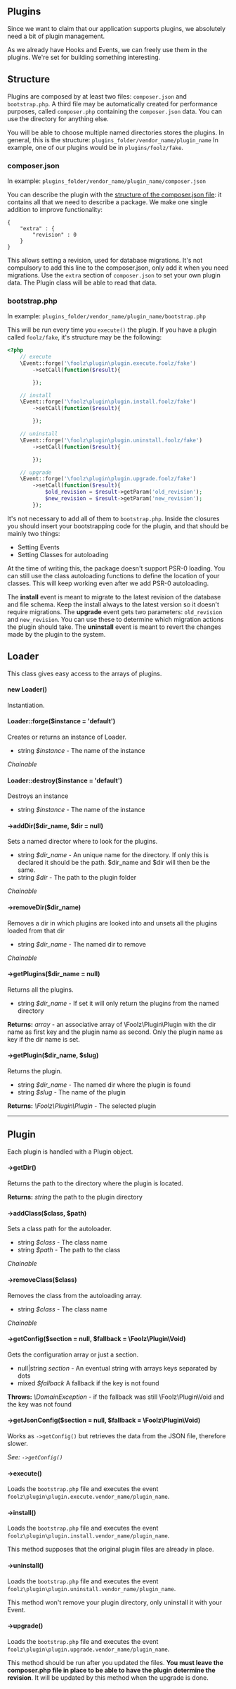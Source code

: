 ## Plugins

Since we want to claim that our application supports plugins, we absolutely need a bit of plugin management.

As we already have Hooks and Events, we can freely use them in the plugins. We're set for building something interesting.

## Structure

Plugins are composed by at least two files: `composer.json` and `bootstrap.php`. A third file may be automatically created for performance purposes, called `composer.php` containing the `composer.json` data. You can use the directory for anything else.

You will be able to choose multiple named directories stores the plugins. In general, this is the structure: `plugins_folder/vendor_name/plugin_name` In example, one of our plugins would be in `plugins/foolz/fake`.

### composer.json

In example: `plugins_folder/vendor_name/plugin_name/composer.json`

You can describe the plugin with the [structure of the composer.json file](http://getcomposer.org/doc/04-schema.md): it contains all that we need to describe a package. We make one single addition to improve functionality:

	{
		"extra" : {
			"revision" : 0
		}
	}

This allows setting a revision, used for database migrations. It's not compulsory to add this line to the composer.json, only add it when you need migrations. Use the `extra` section of `composer.json` to set your own plugin data. The Plugin class will be able to read that data.

### bootstrap.php

In example: `plugins_folder/vendor_name/plugin_name/bootstrap.php`

This will be run every time you `execute()` the plugin. If you have a plugin called `foolz/fake`, it's structure may be the following:

```php
<?php
	// execute
	\Event::forge('\foolz\plugin\plugin.execute.foolz/fake')
		->setCall(function($result){

		});

	// install
	\Event::forge('\foolz\plugin\plugin.install.foolz/fake')
		->setCall(function($result){

		});

	// uninstall
	\Event::forge('\foolz\plugin\plugin.uninstall.foolz/fake')
		->setCall(function($result){

		});

	// upgrade
	\Event::forge('\foolz\plugin\plugin.upgrade.foolz/fake')
		->setCall(function($result){
			$old_revision = $result->getParam('old_revision');
			$new_revision = $result->getParam('new_revision');
		});
```

It's not necessary to add all of them to `bootstrap.php`. Inside the closures you should insert your bootstrapping code for the plugin, and that should be mainly two things:

* Setting Events
* Setting Classes for autoloading

At the time of writing this, the package doesn't support PSR-0 loading. You can still use the class autoloading functions to define the location of your classes. This will keep working even after we add PSR-0 autoloading.

The __install__ event is meant to migrate to the latest revision of the database and file schema. Keep the install always to the latest version so it doesn't require migrations. The __upgrade__ event gets two parameters: `old_revision` and `new_revision`. You can use these to determine which migration actions the plugin should take. The __uninstall__ event is meant to revert the changes made by the plugin to the system.

## Loader

This class gives easy access to the arrays of plugins.

#### new Loader()

Instantiation.

#### Loader::forge($instance = 'default')

Creates or returns an instance of Loader.

* string _$instance_ - The name of the instance

_Chainable_

#### Loader::destroy($instance = 'default')

Destroys an instance

* string _$instance_ - The name of the instance

#### ->addDir($dir_name, $dir = null)

Sets a named director where to look for the plugins.

* string _$dir\_name_ - An unique name for the directory. If only this is declared it should be the path. $dir_name and $dir will then be the same.
* string _$dir_ - The path to the plugin folder

_Chainable_

#### ->removeDir($dir_name)

Removes a dir in which plugins are looked into and unsets all the plugins loaded from that dir

* string _$dir\_name_ - The named dir to remove

_Chainable_

#### ->getPlugins($dir_name = null)

Returns all the plugins.

* string _$dir\_name_ - If set it will only return the plugins from the named directory

__Returns:__ _array_ - an associative array of \Foolz\Plugin\Plugin with the dir name as first key and the plugin name as second. Only the plugin name as key if the dir name is set.

#### ->getPlugin($dir_name, $slug)

Returns the plugin.

* string _$dir\_name_ - The named dir where the plugin is found
* string _$slug_ - The name of the plugin

__Returns:__ _\Foolz\Plugin\Plugin_ - The selected plugin


----


## Plugin

Each plugin is handled with a Plugin object.

#### ->getDir()

Returns the path to the directory where the plugin is located.

__Returns:__ _string_ the path to the plugin directory

#### ->addClass($class, $path)

Sets a class path for the autoloader.

* string _$class_ - The class name
* string _$path_ - The path to the class

_Chainable_

#### ->removeClass($class)

Removes the class from the autoloading array.

* string _$class_ - The class name

_Chainable_

#### ->getConfig($section = null, $fallback = \Foolz\Plugin\Void)

Gets the configuration array or just a section.

* null|string _section_ - An eventual string with arrays keys separated by dots
* mixed _$fallback_  A fallback if the key is not found

__Throws:__ _\DomainException_ - if the fallback was still \Foolz\Plugin\Void and the key was not found

#### ->getJsonConfig($section = null, $fallback = \Foolz\Plugin\Void)

Works as `->getConfig()` but retrieves the data from the JSON file, therefore slower.

_See: `->getConfig()`_

#### ->execute()

Loads the `bootstrap.php` file and executes the event `foolz\plugin\plugin.execute.vendor_name/plugin_name`.

#### ->install()

Loads the `bootstrap.php` file and executes the event `foolz\plugin\plugin.install.vendor_name/plugin_name`.

This method supposes that the original plugin files are already in place.

#### ->uninstall()

Loads the `bootstrap.php` file and executes the event `foolz\plugin\plugin.uninstall.vendor_name/plugin_name`.

This method won't remove your plugin directory, only uninstall it with your Event.

#### ->upgrade()

Loads the `bootstrap.php` file and executes the event `foolz\plugin\plugin.upgrade.vendor_name/plugin_name`.

This method should be run after you updated the files. __You must leave the composer.php file in place to be able to have the plugin determine the revision__. It will be updated by this method when the upgrade is done.



